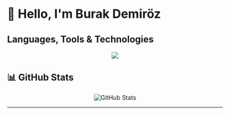 

# 👋 Hello, I'm Burak Demiröz

## Languages, Tools & Technologies

<p align="center"> <img src="https://skillicons.dev/icons?i=python,js,nodejs,html,css,ros,docker,opencv,tensorflow,pytorch,ubuntu&theme=dark" /> </p>

## 📊 GitHub Stats

<p align="center">
  <img src="https://github-readme-stats.vercel.app/api?username=Burak1320demiroz&show_icons=true&theme=radical" alt="GitHub Stats" />
</p>

---
